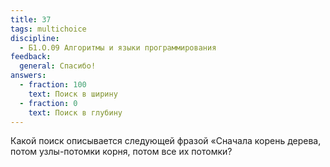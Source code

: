 ```yaml
---
title: 37
tags: multichoice
discipline:
  - Б1.О.09 Алгоритмы и языки программирования
feedback:
  general: Спасибо!
answers:
  - fraction: 100
    text: Поиск в ширину
  - fraction: 0
    text: Поиск в глубину
---
```


Какой поиск описывается следующей фразой «Сначала корень дерева, потом узлы-потомки корня, потом все их потомки?